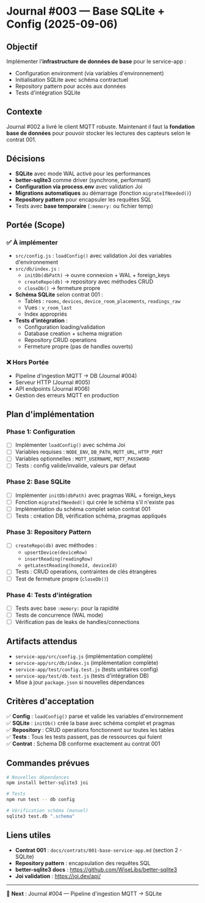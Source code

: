 # Journal #003 — Base SQLite + Config (2025-09-06)

## Objectif

Implémenter l'**infrastructure de données de base** pour le service-app :
- Configuration environment (via variables d'environnement)
- Initialisation SQLite avec schéma contractuel
- Repository pattern pour accès aux données
- Tests d'intégration SQLite

## Contexte

Journal #002 a livré le client MQTT robuste. Maintenant il faut la **fondation base de données** pour pouvoir stocker les lectures des capteurs selon le contrat 001.

## Décisions

- **SQLite** avec mode WAL activé pour les performances
- **better-sqlite3** comme driver (synchrone, performant)
- **Configuration via process.env** avec validation Joi
- **Migrations automatiques** au démarrage (fonction `migrateIfNeeded()`)
- **Repository pattern** pour encapsuler les requêtes SQL
- Tests avec **base temporaire** (`:memory:` ou fichier temp)

## Portée (Scope)

### ✅ À implémenter
- `src/config.js` : `loadConfig()` avec validation Joi des variables d'environnement
- `src/db/index.js` : 
  - `initDb(dbPath)` → ouvre connexion + WAL + foreign_keys  
  - `createRepo(db)` → repository avec méthodes CRUD
  - `closeDb()` → fermeture propre
- **Schéma SQLite** selon contrat 001 :
  - Tables : `rooms`, `devices`, `device_room_placements`, `readings_raw`
  - Vues : `v_room_last`
  - Index appropriés
- **Tests d'intégration** :
  - Configuration loading/validation
  - Database creation + schema migration
  - Repository CRUD operations
  - Fermeture propre (pas de handles ouverts)

### ❌ Hors Portée
- Pipeline d'ingestion MQTT → DB (Journal #004)
- Serveur HTTP (Journal #005)
- API endpoints (Journal #006)
- Gestion des erreurs MQTT en production

## Plan d'implémentation

### Phase 1: Configuration
- [ ] Implémenter `loadConfig()` avec schéma Joi
- [ ] Variables requises : `NODE_ENV`, `DB_PATH`, `MQTT_URL`, `HTTP_PORT`
- [ ] Variables optionnelles : `MQTT_USERNAME`, `MQTT_PASSWORD`
- [ ] Tests : config valide/invalide, valeurs par défaut

### Phase 2: Base SQLite
- [ ] Implémenter `initDb(dbPath)` avec pragmas WAL + foreign_keys
- [ ] Fonction `migrateIfNeeded()` qui crée le schéma s'il n'existe pas
- [ ] Implémentation du schéma complet selon contrat 001
- [ ] Tests : création DB, vérification schéma, pragmas appliqués

### Phase 3: Repository Pattern  
- [ ] `createRepo(db)` avec méthodes :
  - `upsertDevice(deviceRow)`
  - `insertReading(readingRow)` 
  - `getLatestReading(homeId, deviceId)`
- [ ] Tests : CRUD operations, contraintes de clés étrangères
- [ ] Test de fermeture propre (`closeDb()`)

### Phase 4: Tests d'intégration
- [ ] Tests avec base `:memory:` pour la rapidité
- [ ] Tests de concurrence (WAL mode)
- [ ] Vérification pas de leaks de handles/connections

## Artifacts attendus

- `service-app/src/config.js` (implémentation complète)
- `service-app/src/db/index.js` (implémentation complète)  
- `service-app/test/config.test.js` (tests unitaires config)
- `service-app/test/db.test.js` (tests d'intégration DB)
- Mise à jour `package.json` si nouvelles dépendances

## Critères d'acceptation

✅ **Config** : `loadConfig()` parse et valide les variables d'environnement  
✅ **SQLite** : `initDb()` crée la base avec schéma complet et pragmas  
✅ **Repository** : CRUD operations fonctionnent sur toutes les tables  
✅ **Tests** : Tous les tests passent, pas de ressources qui fuient  
✅ **Contrat** : Schema DB conforme exactement au contrat 001  

## Commandes prévues

```bash
# Nouvelles dépendances
npm install better-sqlite3 joi

# Tests
npm run test -- db config

# Vérification schéma (manuel)
sqlite3 test.db ".schema"
```

## Liens utiles

- **Contrat 001** : `docs/contrats/001-base-service-app.md` (section 2 - SQLite)
- **Repository pattern** : encapsulation des requêtes SQL  
- **better-sqlite3 docs** : https://github.com/WiseLibs/better-sqlite3
- **Joi validation** : https://joi.dev/api/

---

📝 **Next** : Journal #004 — Pipeline d'ingestion MQTT → SQLite
